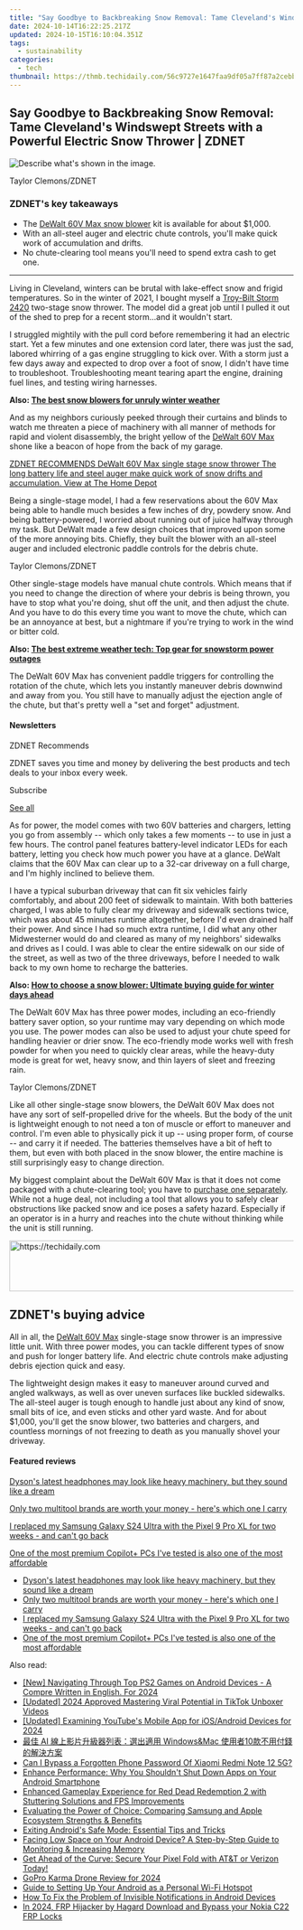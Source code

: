 ```yaml
---
title: "Say Goodbye to Backbreaking Snow Removal: Tame Cleveland's Windswept Streets with a Powerful Electric Snow Thrower | ZDNET"
date: 2024-10-14T16:22:25.217Z
updated: 2024-10-15T16:10:04.351Z
tags:
  - sustainability
categories:
  - tech
thumbnail: https://thmb.techidaily.com/56c9727e1647faa9df05a7ff87a2cebb670ed94ea60d5a674997e4383f15e6a2.jpg
---
```


## Say Goodbye to Backbreaking Snow Removal: Tame Cleveland's Windswept Streets with a Powerful Electric Snow Thrower | ZDNET

![Describe what's shown in the image.](https://www.zdnet.com/a/img/resize/7f081998e96f3edae9e41798bab4fa8bea966901/2024/01/29/21624237-75c8-462f-9923-6afd3c89a564/dewalt-60v-max-cover.jpg?auto=webp&width=1280)

Taylor Clemons/ZDNET

###  ZDNET's key takeaways 

* The [DeWalt 60V Max snow blower](https://homedepot.sjv.io/c/159047/456723/8154?&sharedid=zdnet&partnerpropertyid=1980086&u=https%3A%2F%2Fwww.homedepot.com%2Fp%2FDEWALT-60-Volt-21-in-Maximum-Cordless-Electric-Single-Stage-Snow-Blower-with-Two-4-0-Ah-FLEXVOLT-Batteries-and-2-Chargers-DCSNP2142Y2%2F325929745%3F&subId1=zd-%5F%5FCOM%5FCLICK%5FID%5F%5F-dtp) kit is available for about $1,000.
* With an all-steel auger and electric chute controls, you'll make quick work of accumulation and drifts.
* No chute-clearing tool means you'll need to spend extra cash to get one.

---

Living in Cleveland, winters can be brutal with lake-effect snow and frigid temperatures. So in the winter of 2021, I bought myself a [Troy-Bilt Storm 2420](https://homedepot.sjv.io/c/159047/456723/8154?&sharedid=zdnet&partnerpropertyid=1980086&u=https%3A%2F%2Fwww.homedepot.com%2Fp%2FTroy-Bilt-Storm-24-in-208-cc-Two-Stage-Gas-Snow-Blower-with-Electric-Start-Self-Propelled-Storm-2420%2F316895886&subId1=zd-%5F%5FCOM%5FCLICK%5FID%5F%5F-dtp) two-stage snow thrower. The model did a great job until I pulled it out of the shed to prep for a recent storm...and it wouldn't start. 

I struggled mightily with the pull cord before remembering it had an electric start. Yet a few minutes and one extension cord later, there was just the sad, labored whirring of a gas engine struggling to kick over. With a storm just a few days away and expected to drop over a foot of snow, I didn't have time to troubleshoot. Troubleshooting meant tearing apart the engine, draining fuel lines, and testing wiring harnesses.

**Also: [The best snow blowers for unruly winter weather](https://www.zdnet.com/home-and-office/yard-outdoors/best-snow-blower/)**

And as my neighbors curiously peeked through their curtains and blinds to watch me threaten a piece of machinery with all manner of methods for rapid and violent disassembly, the bright yellow of the [DeWalt 60V Max](https://homedepot.sjv.io/c/159047/456723/8154?&sharedid=zdnet&partnerpropertyid=1980086&u=https%3A%2F%2Fwww.homedepot.com%2Fp%2FDEWALT-60-Volt-21-in-Maximum-Cordless-Electric-Single-Stage-Snow-Blower-with-Two-4-0-Ah-FLEXVOLT-Batteries-and-2-Chargers-DCSNP2142Y2%2F325929745%3F&subId1=zd-%5F%5FCOM%5FCLICK%5FID%5F%5F-dtp) shone like a beacon of hope from the back of my garage. 

[ZDNET RECOMMENDS DeWalt 60V Max single stage snow thrower The long battery life and steel auger make quick work of snow drifts and accumulation. View at The Home Depot](https://homedepot.sjv.io/c/159047/456723/8154?&sharedid=zdnet&partnerpropertyid=1980086&u=https%3A%2F%2Fwww.homedepot.com%2Fp%2FDEWALT-60-Volt-21-in-Maximum-Cordless-Electric-Single-Stage-Snow-Blower-with-Two-4-0-Ah-FLEXVOLT-Batteries-and-2-Chargers-DCSNP2142Y2%2F325929745%3F&subId1=zd-%5F%5FCOM%5FCLICK%5FID%5F%5F-dtp)

Being a single-stage model, I had a few reservations about the 60V Max being able to handle much besides a few inches of dry, powdery snow. And being battery-powered, I worried about running out of juice halfway through my task. But DeWalt made a few design choices that improved upon some of the more annoying bits. Chiefly, they built the blower with an all-steel auger and included electronic paddle controls for the debris chute. 

Taylor Clemons/ZDNET

Other single-stage models have manual chute controls. Which means that if you need to change the direction of where your debris is being thrown, you have to stop what you're doing, shut off the unit, and then adjust the chute. And you have to do this every time you want to move the chute, which can be an annoyance at best, but a nightmare if you're trying to work in the wind or bitter cold. 

**Also: [The best extreme weather tech: Top gear for snowstorm power outages](https://www.zdnet.com/home-and-office/yard-outdoors/best-extreme-weather-tech/)**

The DeWalt 60V Max has convenient paddle triggers for controlling the rotation of the chute, which lets you instantly maneuver debris downwind and away from you. You still have to manually adjust the ejection angle of the chute, but that's pretty well a "set and forget" adjustment. 

#### Newsletters

ZDNET Recommends

ZDNET saves you time and money by delivering the best products and tech deals to your inbox every week.

 Subscribe

[See all](https://www.zdnet.com/newsletters/)

As for power, the model comes with two 60V batteries and chargers, letting you go from assembly -- which only takes a few moments -- to use in just a few hours. The control panel features battery-level indicator LEDs for each battery, letting you check how much power you have at a glance. DeWalt claims that the 60V Max can clear up to a 32-car driveway on a full charge, and I'm highly inclined to believe them. 

I have a typical suburban driveway that can fit six vehicles fairly comfortably, and about 200 feet of sidewalk to maintain. With both batteries charged, I was able to fully clear my driveway and sidewalk sections twice, which was about 45 minutes runtime altogether, before I'd even drained half their power. And since I had so much extra runtime, I did what any other Midwesterner would do and cleared as many of my neighbors' sidewalks and drives as I could. I was able to clear the entire sidewalk on our side of the street, as well as two of the three driveways, before I needed to walk back to my own home to recharge the batteries. 

**Also: [How to choose a snow blower: Ultimate buying guide for winter days ahead](https://www.zdnet.com/home-and-office/yard-outdoors/how-to-choose-a-snow-blower/)**

The DeWalt 60V Max has three power modes, including an eco-friendly battery saver option, so your runtime may vary depending on which mode you use. The power modes can also be used to adjust your chute speed for handling heavier or drier snow. The eco-friendly mode works well with fresh powder for when you need to quickly clear areas, while the heavy-duty mode is great for wet, heavy snow, and thin layers of sleet and freezing rain. 

Taylor Clemons/ZDNET

Like all other single-stage snow blowers, the DeWalt 60V Max does not have any sort of self-propelled drive for the wheels. But the body of the unit is lightweight enough to not need a ton of muscle or effort to maneuver and control. I'm even able to physically pick it up -- using proper form, of course -- and carry it if needed. The batteries themselves have a bit of heft to them, but even with both placed in the snow blower, the entire machine is still surprisingly easy to change direction. 

My biggest complaint about the DeWalt 60V Max is that it does not come packaged with a chute-clearing tool; you have to [purchase one separately](https://homedepot.sjv.io/c/159047/456723/8154?&sharedid=zdnet&partnerpropertyid=1980086&u=https%3A%2F%2Fwww.homedepot.com%2Fp%2FMTD-Genuine-Factory-Parts-Universal-Chute-Clearing-Tool-for-Two-and-Three-Stage-Snow-Blowers-Mounting-Bracket-Included-OEM-731-2643%2F207208202&subId1=zd-%5F%5FCOM%5FCLICK%5FID%5F%5F-dtp). While not a huge deal, not including a tool that allows you to safely clear obstructions like packed snow and ice poses a safety hazard. Especially if an operator is in a hurry and reaches into the chute without thinking while the unit is still running. 

<!-- affiliate ads begin -->
<a href="https://ephamedtechinc.pxf.io/c/5597632/2136626/26400" target="_top" id="2136626">
  <img src="//a.impactradius-go.com/display-ad/26400-2136626" border="0" alt="https://techidaily.com" width="728" height="90"/>
</a>
<img height="0" width="0" src="https://ephamedtechinc.pxf.io/i/5597632/2136626/26400" style="position:absolute;visibility:hidden;" border="0" />
<!-- affiliate ads end -->

##  ZDNET's buying advice 

All in all, the [DeWalt 60V Max](https://homedepot.sjv.io/c/159047/456723/8154?&sharedid=zdnet&partnerpropertyid=1980086&u=https%3A%2F%2Fwww.homedepot.com%2Fp%2FDEWALT-60-Volt-21-in-Maximum-Cordless-Electric-Single-Stage-Snow-Blower-with-Two-4-0-Ah-FLEXVOLT-Batteries-and-2-Chargers-DCSNP2142Y2%2F325929745%3F&subId1=zd-%5F%5FCOM%5FCLICK%5FID%5F%5F-dtp) single-stage snow thrower is an impressive little unit. With three power modes, you can tackle different types of snow and push for longer battery life. And electric chute controls make adjusting debris ejection quick and easy. 

The lightweight design makes it easy to maneuver around curved and angled walkways, as well as over uneven surfaces like buckled sidewalks. The all-steel auger is tough enough to handle just about any kind of snow, small bits of ice, and even sticks and other yard waste. And for about $1,000, you'll get the snow blower, two batteries and chargers, and countless mornings of not freezing to death as you manually shovel your driveway. 

#### Featured reviews

[Dyson's latest headphones may look like heavy machinery, but they sound like a dream](https://www.zdnet.com/article/dysons-latest-headphones-may-look-like-a-piece-of-heavy-machinery-but-sound-like-a-dream/ "Dyson's latest headphones may look like heavy machinery, but they sound like a dream")

[Only two multitool brands are worth your money - here's which one I carry](https://www.zdnet.com/article/only-two-multitool-brands-are-worth-your-money-heres-which-one-i-carry/ "Only two multitool brands are worth your money - here's which one I carry")

[I replaced my Samsung Galaxy S24 Ultra with the Pixel 9 Pro XL for two weeks - and can't go back](https://www.zdnet.com/article/i-replaced-my-samsung-galaxy-s24-ultra-with-the-pixel-9-pro-xl-for-two-weeks-and-cant-go-back/ "I replaced my Samsung Galaxy S24 Ultra with the Pixel 9 Pro XL for two weeks - and can't go back")

[One of the most premium Copilot+ PCs I've tested is also one of the most affordable](https://www.zdnet.com/article/one-of-the-most-premium-copilot-pcs-ive-tested-is-also-one-of-the-most-affordable/ "One of the most premium Copilot+ PCs I've tested is also one of the most affordable")

* [Dyson's latest headphones may look like heavy machinery, but they sound like a dream](https://www.zdnet.com/article/dysons-latest-headphones-may-look-like-a-piece-of-heavy-machinery-but-sound-like-a-dream/ "Dyson's latest headphones may look like heavy machinery, but they sound like a dream")
* [Only two multitool brands are worth your money - here's which one I carry](https://www.zdnet.com/article/only-two-multitool-brands-are-worth-your-money-heres-which-one-i-carry/ "Only two multitool brands are worth your money - here's which one I carry")
* [I replaced my Samsung Galaxy S24 Ultra with the Pixel 9 Pro XL for two weeks - and can't go back](https://www.zdnet.com/article/i-replaced-my-samsung-galaxy-s24-ultra-with-the-pixel-9-pro-xl-for-two-weeks-and-cant-go-back/ "I replaced my Samsung Galaxy S24 Ultra with the Pixel 9 Pro XL for two weeks - and can't go back")
* [One of the most premium Copilot+ PCs I've tested is also one of the most affordable](https://www.zdnet.com/article/one-of-the-most-premium-copilot-pcs-ive-tested-is-also-one-of-the-most-affordable/ "One of the most premium Copilot+ PCs I've tested is also one of the most affordable")

<ins class="adsbygoogle"
     style="display:block"
     data-ad-format="autorelaxed"
     data-ad-client="ca-pub-7571918770474297"
     data-ad-slot="1223367746"></ins>

<ins class="adsbygoogle"
     style="display:block"
     data-ad-client="ca-pub-7571918770474297"
     data-ad-slot="8358498916"
     data-ad-format="auto"
     data-full-width-responsive="true"></ins>

<span class="atpl-alsoreadstyle">Also read:</span>
<div><ul>
<li><a href="https://screen-mirroring-recording.techidaily.com/1716068975393-new-navigating-through-top-ps2-games-on-android-devices-a-compre-written-in-english-for-2024/"><u>[New] Navigating Through Top PS2 Games on Android Devices - A Compre Written in English. For 2024</u></a></li>
<li><a href="https://fox-glue.techidaily.com/updated-2024-approved-mastering-viral-potential-in-tiktok-unboxer-videos/"><u>[Updated] 2024 Approved Mastering Viral Potential in TikTok Unboxer Videos</u></a></li>
<li><a href="https://youtube-webster.techidaily.com/ed-examining-youtubes-mobile-app-for-iosandroid-devices-for-2024/"><u>[Updated] Examining YouTube's Mobile App for iOS/Android Devices for 2024</u></a></li>
<li><a href="https://discover-docs.techidaily.com/ai-windowsandmac-10/"><u>最佳 AI 線上影片升級器列表：選出適用 Windows&Mac 使用者10款不用付錢的解決方案</u></a></li>
<li><a href="https://unlock-android.techidaily.com/can-i-bypass-a-forgotten-phone-password-of-xiaomi-redmi-note-12-5g-by-drfone-android/"><u>Can I Bypass a Forgotten Phone Password Of Xiaomi Redmi Note 12 5G?</u></a></li>
<li><a href="https://hardware-reviews.techidaily.com/enhance-performance-why-you-shouldnt-shut-down-apps-on-your-android-smartphone/"><u>Enhance Performance: Why You Shouldn't Shut Down Apps on Your Android Smartphone</u></a></li>
<li><a href="https://win-solutions.techidaily.com/enhanced-gameplay-experience-for-red-dead-redemption-2-with-stuttering-solutions-and-fps-improvements/"><u>Enhanced Gameplay Experience for Red Dead Redemption 2 with Stuttering Solutions and FPS Improvements</u></a></li>
<li><a href="https://hardware-reviews.techidaily.com/evaluating-the-power-of-choice-comparing-samsung-and-apple-ecosystem-strengths-and-benefits/"><u>Evaluating the Power of Choice: Comparing Samsung and Apple Ecosystem Strengths & Benefits</u></a></li>
<li><a href="https://hardware-reviews.techidaily.com/exiting-androids-safe-mode-essential-tips-and-tricks/"><u>Exiting Android's Safe Mode: Essential Tips and Tricks</u></a></li>
<li><a href="https://hardware-reviews.techidaily.com/facing-low-space-on-your-android-device-a-step-by-step-guide-to-monitoring-and-increasing-memory/"><u>Facing Low Space on Your Android Device? A Step-by-Step Guide to Monitoring & Increasing Memory</u></a></li>
<li><a href="https://hardware-reviews.techidaily.com/get-ahead-of-the-curve-secure-your-pixel-fold-with-atandt-or-verizon-today/"><u>Get Ahead of the Curve: Secure Your Pixel Fold with AT&T or Verizon Today!</u></a></li>
<li><a href="https://some-knowledge.techidaily.com/gopro-karma-drone-review-for-2024/"><u>GoPro Karma Drone Review for 2024</u></a></li>
<li><a href="https://hardware-reviews.techidaily.com/guide-to-setting-up-your-android-as-a-personal-wi-fi-hotspot/"><u>Guide to Setting Up Your Android as a Personal Wi-Fi Hotspot</u></a></li>
<li><a href="https://hardware-reviews.techidaily.com/how-to-fix-the-problem-of-invisible-notifications-in-android-devices/"><u>How To Fix the Problem of Invisible Notifications in Android Devices</u></a></li>
<li><a href="https://android-frp.techidaily.com/in-2024-frp-hijacker-by-hagard-download-and-bypass-your-nokia-c22-frp-locks-by-drfone-android/"><u>In 2024, FRP Hijacker by Hagard Download and Bypass your Nokia C22 FRP Locks</u></a></li>
</ul></div>

